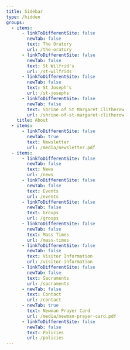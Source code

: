 ```yaml
---
title: Sidebar
type: /hidden
groups:
  - items:
      - linkToDifferentSite: false
        newTab: false
        text: The Oratory
        url: /the-oratory
      - linkToDifferentSite: false
        newTab: false
        text: St Wilfrid's
        url: /st-wilfrids
      - linkToDifferentSite: false
        newTab: false
        text: St Joseph's
        url: /st-josephs
      - linkToDifferentSite: false
        newTab: false
        text: Shrine of St Margaret Clitherow
        url: /shrine-of-st-margaret-clitherow
    title: About
  - items:
      - linkToDifferentSite: false
        newTab: true
        text: Newsletter
        url: /media/newsletter.pdf
  - items:
      - linkToDifferentSite: false
        newTab: false
        text: News
        url: /news
      - linkToDifferentSite: false
        newTab: false
        text: Events
        url: /events
      - linkToDifferentSite: false
        newTab: false
        text: Groups
        url: /groups
      - linkToDifferentSite: false
        newTab: false
        text: Mass Times
        url: /mass-times
      - linkToDifferentSite: false
        newTab: false
        text: Visitor Information
        url: /visitor-information
      - linkToDifferentSite: false
        newTab: false
        text: Sacraments
        url: /sacraments
      - newTab: false
        text: Contact
        url: /contact
      - newTab: true
        text: Newman Prayer Card
        url: /media/newman-prayer-card.pdf
      - linkToDifferentSite: false
        newTab: false
        text: Policies
        url: /policies
---
```


